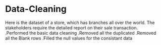 # Data-Cleaning
Here is the dataset of a store, which has branches all over the world. The stakeholders require the detailed report on their sale transaction. 
.Performed the basic data cleaning 
.Removed all the duplicated
.Removed all the Blank rows
.Filled the null values for the consistant data
